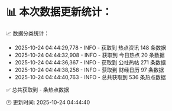 📊 本次数据更新统计：
==========================

📈 数据分类统计：
- 2025-10-24 04:44:29,778 - INFO - 获取到 热点资讯 148 条数据
- 2025-10-24 04:44:32,908 - INFO - 获取到 今日热点 20 条数据
- 2025-10-24 04:44:36,367 - INFO - 获取到 公社热帖 271 条数据
- 2025-10-24 04:44:38,258 - INFO - 获取到 财经日历 97 条数据
- 2025-10-24 04:44:40,763 - INFO - 总共获取到 536 条热点数据

✅ 总共获取到 - 条热点数据

🕐 更新时间: 2025-10-24 04:44:40
